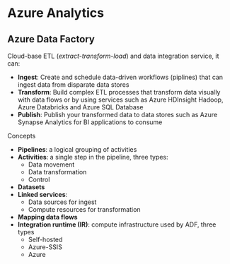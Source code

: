# Azure Analytics


## Azure Data Factory

Cloud-base ETL (*extract-transform-load*) and data integration service, it can:

- **Ingest**: Create and schedule data-driven workflows (piplines) that can ingest data from disparate data stores
- **Transform**: Build complex ETL processes that transform data visually with data flows or by using services such as Azure HDInsight Hadoop, Azure Databricks and Azure SQL Database
- **Publish**: Publish your transformed data to data stores such as Azure Synapse Analytics for BI applications to consume

Concepts

- **Pipelines**: a logical grouping of activities
- **Activities**: a single step in the pipeline, three types:
  - Data movement
  - Data transformation
  - Control
- **Datasets**
- **Linked services**:
  - Data sources for ingest
  - Compute resources for transformation
- **Mapping data flows**
- **Integration runtime (IR)**: compute infrastructure used by ADF, three types
  - Self-hosted
  - Azure-SSIS
  - Azure
